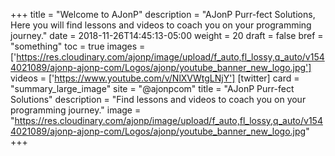 +++
title = "Welcome to AJonP"
description = "AJonP Purr-fect Solutions, Here you will find lessons and videos to coach you on your programming journey."
date = 2018-11-26T14:45:13-05:00
weight = 20
draft = false
bref = "something"
toc = true
images = ['https://res.cloudinary.com/ajonp/image/upload/f_auto,fl_lossy,q_auto/v1544021089/ajonp-ajonp-com/Logos/ajonp/youtube_banner_new_logo.jpg']
videos = ['https://www.youtube.com/v/NlXVWtgLNjY']
[twitter]
  card = "summary_large_image"
  site = "@ajonpcom"
  title = "AJonP Purr-fect Solutions"
  description = "Find lessons and videos to coach you on your programming journey."
  image = "https://res.cloudinary.com/ajonp/image/upload/f_auto,fl_lossy,q_auto/v1544021089/ajonp-ajonp-com/Logos/ajonp/youtube_banner_new_logo.jpg"
+++